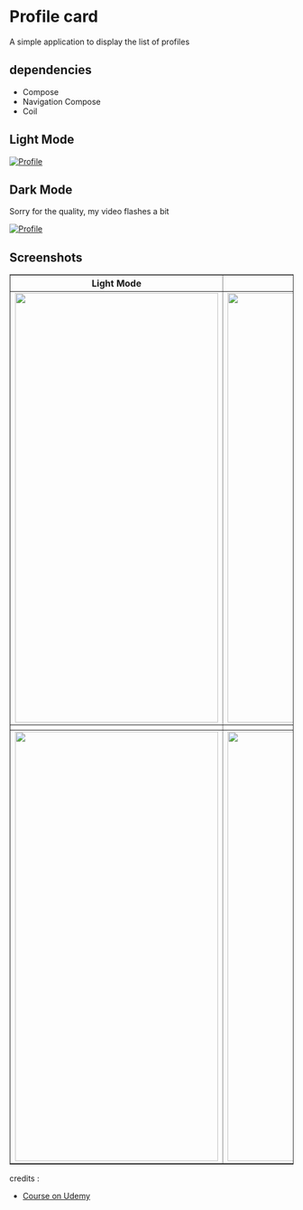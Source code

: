 # Profile card

A simple application to display the list of profiles

## dependencies
- Compose
- Navigation Compose
- Coil

## Light Mode

[![Profile](https://videoapi-muybridge.vimeocdn.com/animated-thumbnails/image/f7b3b9d9-3bed-423b-a079-694381a87ab9.gif?ClientID=vimeo-core-prod&Date=1672470745&Signature=2e52815ec327a2868bc44ade5a40773bcd915369)](https://videoapi-muybridge.vimeocdn.com/animated-thumbnails/image/f7b3b9d9-3bed-423b-a079-694381a87ab9.gif?ClientID=vimeo-core-prod&Date=1672470745&Signature=2e52815ec327a2868bc44ade5a40773bcd915369 "Light Mode")

<p>

</p>

## Dark Mode
Sorry for the quality, my video flashes a bit

[![Profile](https://videoapi-muybridge.vimeocdn.com/animated-thumbnails/image/e42d2acc-3c43-4c2e-aebd-3bad712e303e.gif?ClientID=vimeo-core-prod&Date=1672470888&Signature=0ebea00eb9aa2394ad2a20869aa5e6043e33695c)](https://videoapi-muybridge.vimeocdn.com/animated-thumbnails/image/e42d2acc-3c43-4c2e-aebd-3bad712e303e.gif?ClientID=vimeo-core-prod&Date=1672470888&Signature=0ebea00eb9aa2394ad2a20869aa5e6043e33695c "Dark Mode")

<p>

</p>

## Screenshots

<table border="1">
    <tr>
        <th align="center"> Light Mode </th>
        <th align="center"> Dark Mode </th>
    </tr>
    <tr>
        <td> <img src="https://i.imgur.com/78xW6ee.png" width=360 height=760 /> </td>
        <td> <img src="https://i.imgur.com/pxG24wV.png" width=360 height=760 /></td>
    </tr>
	<tr>
	 	<th> </th>
        <th> </th>
	</tr>
    <tr>
        <td> <img src="https://i.imgur.com/E8vzhvh.png" width=360 height=760 /></td>
        <td> <img src="https://i.imgur.com/CT7xkBv.png" width=360 height=760 /></td>
    </tr>
</table>

credits :

* [Course on Udemy](https://www.udemy.com/course/jetpack-compose-masterclass/)
